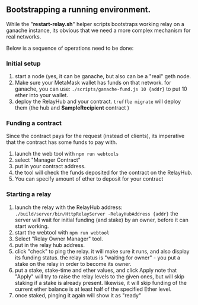 ## Bootstrapping a running environment.

While the "**restart-relay.sh**" helper scripts bootstraps working relay on a ganache instance, its obvious that we need a more complex mechanism for real networks.

Below is a sequence of operations need to be done:
### Initial setup
1. start a node (yes, it can be ganache, but also can be a "real" geth node.
2. Make sure your MetaMask wallet has funds on that network. for ganache, you can use:
   `./scripts/ganache-fund.js 10 {addr}` to put 10 ether into your wallet.
3. deploy the RelayHub and your contract. `truffle migrate` will deploy them (the hub and **SampleRecipient** contract )

### Funding a contract
Since the contract pays for the request (instead of clients), 
its imperative that the contract has some funds to pay with.
1. launch the web tool with `npm run webtools`
2. select "Manager Contract"
3. put in your contract address.
4. the tool will check the funds deposited for the contract on the RelayHub.
5. You can specify amount of ether to deposit for your contract

### Starting a relay
1. launch the relay with the RelayHub address: `./build/server/bin/HttpRelayServer -RelayHubAddress {addr}`
  the server will wait for initial funding (and stake) by an owner, before it can start working.
2. start the webtool with `npm run webtool`
3. Select "Relay Owner Manager" tool.
4. put in the relay hub address.
5. click "check" to ping the relay. it will make sure it runs, and also display its funding status.
  the relay status is "waiting for owner" - you put a stake on the relay in order to become its owner.
6. put a stake, stake-time and ether values, and click Apply
  note that "Apply" will try to raise the relay levels to the given ones, but will skip staking if a stake is already present.
  likewise, it will skip funding of the current ether balance is at least half of the specified Ether level.
7. once staked, pinging it again will show it as "ready"

